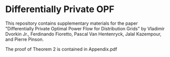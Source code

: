 # Differentially Private OPF

This repository contains supplementary materials for the paper "Differentially Private Optimal Power Flow for Distribution Grids" by Vladimir Dvorkin Jr., Ferdinando Fioretto, Pascal Van Hentenryck, Jalal Kazempour, and Pierre Pinson.

The proof of Theorem 2 is contained in Appendix.pdf 



